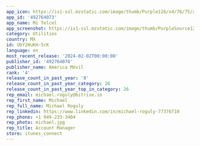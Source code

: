 ```yaml
---
app_icon: https://is1-ssl.mzstatic.com/image/thumb/Purple126/v4/76/75/a5/7675a5ff-7f86-039a-52b3-85ce68337931/AppIcon-0-0-1x_U007emarketing-0-10-0-0-85-220.png/1024x1024bb.png
app_id: '492764073'
app_name: Mi Telcel
app_screenshot: https://is1-ssl.mzstatic.com/image/thumb/PurpleSource122/v4/69/e3/6f/69e36fbe-221b-f195-4431-97c9bd7718a8/48448b1f-8572-41ae-9ffb-3c49c9417afd_imagen_1.png/1242x2688bb.png
category: Utilities
country: MX
id: UbY2HuKH-5cK
language: en
most_recent_release: '2024-02-02T00:00:00'
publisher_id: '492764076'
publisher_name: América Móvil
rank: '4'
release_count_in_past_year: '8'
release_count_in_past_year_category: 26
release_count_in_past_year_top_in_category: 26
rep_email: michael.roguly@bitrise.io
rep_first_name: Michael
rep_full_name: Michael Roguly
rep_linkedin: https://www.linkedin.com/in/michael-roguly-77376710
rep_phone: +1 949-233-3404
rep_photo: michael.jpg
rep_title: Account Manager
store: itunes_connect
---
```

